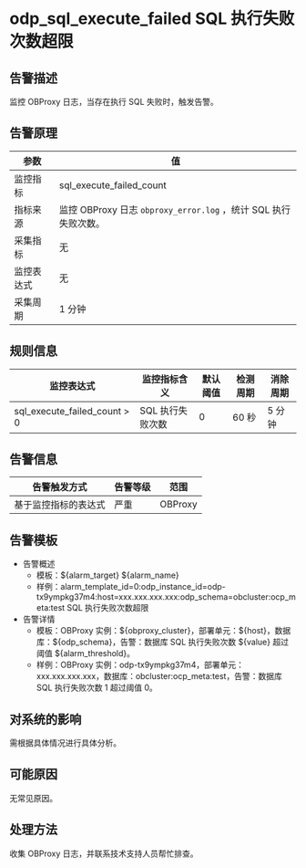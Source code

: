 # odp_sql_execute_failed SQL 执行失败次数超限

## 告警描述

监控 OBProxy 日志，当存在执行 SQL 失败时，触发告警。

## 告警原理

|参数|值|
|-----|----|
|监控指标|sql_execute_failed_count|
|指标来源|监控 OBProxy 日志 `obproxy_error.log` ，统计 SQL 执行失败次数。|
|采集指标|无|
|监控表达式|无|
|采集周期|1 分钟|

## 规则信息

|监控表达式|监控指标含义|默认阈值|检测周期|消除周期|
|---|-----|-----|----|----|
|sql_execute_failed_count > 0|SQL 执行失败次数|0|60 秒|5 分钟|

## 告警信息

|告警触发方式|告警等级|范围|
|-----|-----|-----|
|基于监控指标的表达式|严重|OBProxy|

## 告警模板

* 告警概述
  * 模板：\${alarm_target} \${alarm_name}
  * 样例：alarm_template_id=0:odp_instance_id=odp-tx9ympkg37m4:host=xxx.xxx.xxx.xxx:odp_schema=obcluster:ocp_meta:test SQL 执行失败次数超限
* 告警详情
  * 模板：OBProxy 实例：\${obproxy_cluster}，部署单元：\${host}，数据库：\${odp_schema}，告警：数据库 SQL 执行失败次数 \${value} 超过阈值 \${alarm_threshold}。
  * 样例：OBProxy 实例：odp-tx9ympkg37m4，部署单元：xxx.xxx.xxx.xxx，数据库：obcluster:ocp_meta:test，告警：数据库 SQL 执行失败次数 1 超过阈值 0。

## 对系统的影响

需根据具体情况进行具体分析。

## 可能原因

无常见原因。

## 处理方法

收集 OBProxy 日志，并联系技术支持人员帮忙排查。
